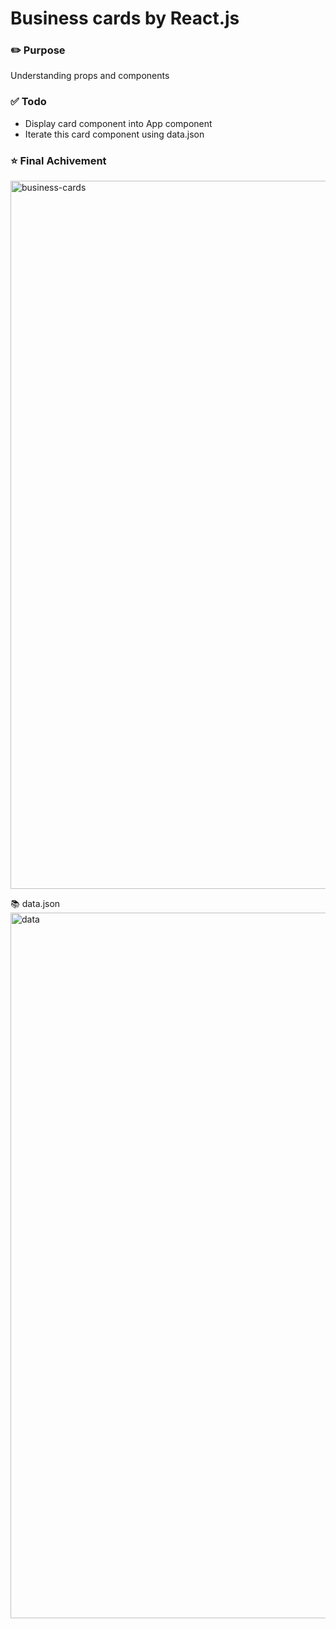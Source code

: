 # Business cards by React.js
### ✏️ Purpose
Understanding props and components


### ✅ Todo
- Display card component into App component
- Iterate this card component using data.json

### ⭐️ Final Achivement
<img width="1133" alt="business-cards" src="https://user-images.githubusercontent.com/111376852/224613566-ff99db1b-6552-48fd-b3db-1988d1e0aa9c.png">

📚 data.json 
<img width="1129" alt="data" src="https://user-images.githubusercontent.com/111376852/224613569-a0535ae4-fb7e-4f56-bf1d-bc1558ff10f7.png">
